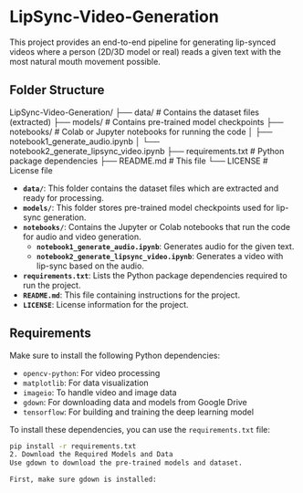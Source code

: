 # LipSync-Video-Generation

This project provides an end-to-end pipeline for generating lip-synced videos where a person (2D/3D model or real) reads a given text with the most natural mouth movement possible.

## Folder Structure

LipSync-Video-Generation/ ├── data/ # Contains the dataset files (extracted) ├── models/ # Contains pre-trained model checkpoints ├── notebooks/ # Colab or Jupyter notebooks for running the code │ ├── notebook1_generate_audio.ipynb │ └── notebook2_generate_lipsync_video.ipynb ├── requirements.txt # Python package dependencies ├── README.md # This file └── LICENSE # License file


- **`data/`**: This folder contains the dataset files which are extracted and ready for processing.
- **`models/`**: This folder stores pre-trained model checkpoints used for lip-sync generation.
- **`notebooks/`**: Contains the Jupyter or Colab notebooks that run the code for audio and video generation.
    - **`notebook1_generate_audio.ipynb`**: Generates audio for the given text.
    - **`notebook2_generate_lipsync_video.ipynb`**: Generates a video with lip-sync based on the audio.
- **`requirements.txt`**: Lists the Python package dependencies required to run the project.
- **`README.md`**: This file containing instructions for the project.
- **`LICENSE`**: License information for the project.

## Requirements

Make sure to install the following Python dependencies:

- `opencv-python`: For video processing
- `matplotlib`: For data visualization
- `imageio`: To handle video and image data
- `gdown`: For downloading data and models from Google Drive
- `tensorflow`: For building and training the deep learning model

To install these dependencies, you can use the `requirements.txt` file:

```bash
pip install -r requirements.txt
2. Download the Required Models and Data
Use gdown to download the pre-trained models and dataset.

First, make sure gdown is installed:





